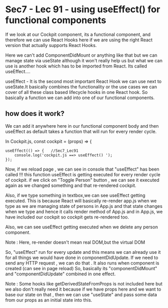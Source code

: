 Sec7 - Lec 91 - using useEffect() for functional components
============================================================

If we look at our Cockpit component, its a functional component, and therefore we can use React Hooks here if we are using the right React version that actually supports React Hooks.

Here we can't add ComponentDidMount or anything like that but we can manage state via useState although it
won't really help us but what we can use is another hook which has to be imported from React.
Its called useEffect....

useEffect - It is the second most important React Hook we can use next to useState.It basically combines
the functionality or the use cases we can cover of all these class based lifecycle hooks in one React hook.
So basically a function we can add into one of our functional components.

how does it work?
-----------------
We can add it anywhere here in our functional component body and then useEffect as default takes a function that will run for every render cycle.

In Cockpit.js,
    const cockpit = (props) => {

    useEffect(() => {   //Sec7_Lec91
        console.log('cockpit.js ==> useEffect() ');
    });

Now, if we reload page , we can see in console that "useEffect" has been called !!!
this function useEffect is getting executed for every render cycle of cockpit. if we click on 
"Toggle Person" button , we can see it executed again as we changed something and that re-rendered cockpit.

Also, if we type something in textbox,we can see useEffect getting executed. This is because 
React will basically re-render app.js when we type as we are managing state of persons in App.js and that
state changes when we type and hence it calls render method of App.js and in App.js, we have included our 
cockpit so cockpit gets re-rendered too.

Also, we can see useEffect getting executed when we delete any person component.

Note : Here, re-render doesn't mean real DOM,but the virtual DOM

So, "useEffect" run for every update and this means we can already use it for all things we would have done
in componentDidUpdate.
If we need to send any HTTP request , we can do that . It also runs when component is created (can see in page reload)
So, basically its "componentDidMount" and "componentDidUpdate" combined in one effect.

Note : Some hooks like getDerivedStateFromProps is not included here but we also don't really need it
because if we have props here and we want to base our state on that , then we can use "useState" and pass 
some data from our props as an initial state into this.
